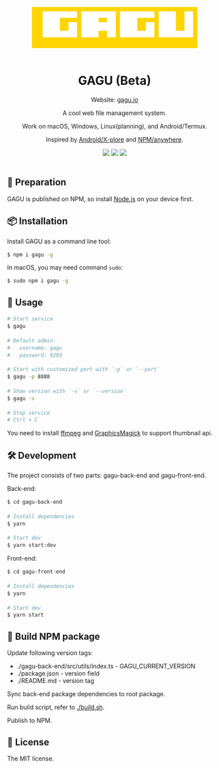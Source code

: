 <div align="center">
  <img src="./logo.svg" style="height: 96px;" >
  <br>
  <br>
  <h1>GAGU (Beta)</h1>
  <p>Website: <a href="https://gagu.io" target="_blank">gagu.io</a></p>
  <p>A cool web file management system.</p>
  <p>Work on macOS, Windows, Linux(planning), and Android/Termux.</p>
  <p>Inspired by <a href="https://play.google.com/store/apps/details?id=com.lonelycatgames.Xplore" target="_blank">Android/X-plore</a> and <a href="https://www.npmjs.com/package/anywhere" target="_blank">NPM/anywhere</a>.</p>
  <img src="https://img.shields.io/badge/NPM-v0.0.15-orange">
  <img src="https://img.shields.io/badge/Package-653KB-success">
  <img src="https://img.shields.io/badge/License-MIT-green">
  <br>
  <br>
</div>

## 🔔 Preparation

GAGU is published on NPM, so install [Node.js](https://nodejs.org/) on your device first.

## 📦 Installation

Install GAGU as a command line tool:

```sh
$ npm i gagu -g
```

In macOS, you may need command `sudo`:

```sh
$ sudo npm i gagu -g
```

## 📝  Usage

```sh
# Start service
$ gagu

# Default admin:
#   username: gagu
#   password: 9293

# Start with customized port with `-p` or `--port`
$ gagu -p 8888

# Show version with `-v` or `--version`
$ gagu -v

# Stop service
# Ctrl + C
```

You need to install [ffmpeg](https://ffmpeg.org/) and [GraphicsMagick](http://www.graphicsmagick.org/) to support thumbnail api.

## 🛠 Development

The project consists of two parts: gagu-back-end and gagu-front-end.

Back-end:

```sh
$ cd gagu-back-end

# Install dependencies
$ yarn

# Start dev
$ yarn start:dev
```

Front-end:

```sh
$ cd gagu-front-end

# Install dependencies
$ yarn

# Start dev
$ yarn start
```

## 🔨 Build NPM package

Update following version tags:

- ./gagu-back-end/src/utils/index.ts - GAGU_CURRENT_VERSION
- ./package.json - version field
- ./README.md - version tag

Sync back-end package dependencies to root package.

Run build script, refer to [./build.sh](./build.sh).

Publish to NPM.

## 📜  License

The MIT license.
